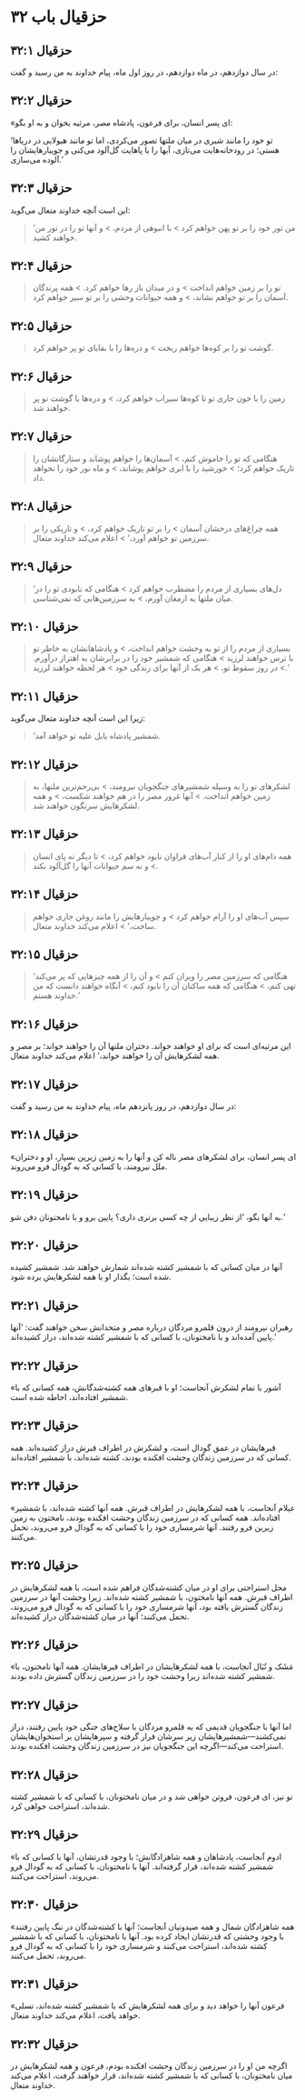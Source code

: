 # حزقیال باب ۳۲

## حزقیال ۳۲:۱

در سال دوازدهم، در ماه دوازدهم، در روز اول ماه، پیام خداوند به من رسید و گفت:

## حزقیال ۳۲:۲

«ای پسر انسان، برای فرعون، پادشاه مصر، مرثیه بخوان و به او بگو:

‘تو خود را مانند شیری در میان ملتها تصور می‌کردی، اما تو مانند هیولایی در دریاها هستی؛ در رودخانه‌هایت می‌تازی، آبها را با پاهایت گل‌آلود می‌کنی و جویبارهایشان را آلوده می‌سازی.’

## حزقیال ۳۲:۳

این است آنچه خداوند متعال می‌گوید:

> ‘من تور خود را بر تو پهن خواهم کرد > با انبوهی از مردم، > و آنها تو را در تور من خواهند کشید.

## حزقیال ۳۲:۴

> تو را بر زمین خواهم انداخت > و در میدان باز رها خواهم کرد. > همه پرندگان آسمان را بر تو خواهم نشاند، > و همه حیوانات وحشی را بر تو سیر خواهم کرد.

## حزقیال ۳۲:۵

> گوشت تو را بر کوه‌ها خواهم ریخت > و دره‌ها را با بقایای تو پر خواهم کرد.

## حزقیال ۳۲:۶

> زمین را با خون جاری تو تا کوه‌ها سیراب خواهم کرد، > و دره‌ها با گوشت تو پر خواهند شد.

## حزقیال ۳۲:۷

> هنگامی که تو را خاموش کنم، > آسمان‌ها را خواهم پوشاند و ستارگانشان را تاریک خواهم کرد؛ > خورشید را با ابری خواهم پوشاند، > و ماه نور خود را نخواهد داد.

## حزقیال ۳۲:۸

> همه چراغ‌های درخشان آسمان > را بر تو تاریک خواهم کرد، > و تاریکی را بر سرزمین تو خواهم آورد،’ > اعلام می‌کند خداوند متعال.

## حزقیال ۳۲:۹

> ‘دل‌های بسیاری از مردم را مضطرب خواهم کرد > هنگامی که نابودی تو را در میان ملتها به ارمغان آورم، > به سرزمین‌هایی که نمی‌شناسی.

## حزقیال ۳۲:۱۰

> بسیاری از مردم را از تو به وحشت خواهم انداخت، > و پادشاهانشان به خاطر تو با ترس خواهند لرزید > هنگامی که شمشیر خود را در برابرشان به اهتزاز درآورم. > در روز سقوط تو، > هر یک از آنها برای زندگی خود > هر لحظه خواهند لرزید.’

## حزقیال ۳۲:۱۱

زیرا این است آنچه خداوند متعال می‌گوید:

> ‘شمشیر پادشاه بابل علیه تو خواهد آمد.

## حزقیال ۳۲:۱۲

> لشکرهای تو را به وسیله شمشیرهای جنگجویان نیرومند، > بی‌رحم‌ترین ملتها، به زمین خواهم انداخت. > آنها غرور مصر را در هم خواهند شکست، > و همه لشکرهایش سرنگون خواهند شد.

## حزقیال ۳۲:۱۳

> همه دام‌های او را از کنار آب‌های فراوان نابود خواهم کرد، > تا دیگر نه پای انسان > و نه سم حیوانات آنها را گل‌آلود نکند.

## حزقیال ۳۲:۱۴

> سپس آب‌های او را آرام خواهم کرد > و جویبارهایش را مانند روغن جاری خواهم ساخت،’ > اعلام می‌کند خداوند متعال.

## حزقیال ۳۲:۱۵

> ‘هنگامی که سرزمین مصر را ویران کنم > و آن را از همه چیزهایی که پر می‌کند تهی کنم، > هنگامی که همه ساکنان آن را نابود کنم، > آنگاه خواهند دانست که من خداوند هستم.’

## حزقیال ۳۲:۱۶

این مرثیه‌ای است که برای او خواهند خواند. دختران ملتها آن را خواهند خواند؛ بر مصر و همه لشکرهایش آن را خواهند خواند،’ اعلام می‌کند خداوند متعال.

## حزقیال ۳۲:۱۷

در سال دوازدهم، در روز پانزدهم ماه، پیام خداوند به من رسید و گفت:

## حزقیال ۳۲:۱۸

«ای پسر انسان، برای لشکرهای مصر ناله کن و آنها را به زمین زیرین بسپار، او و دختران ملل نیرومند، با کسانی که به گودال فرو می‌روند.

## حزقیال ۳۲:۱۹

به آنها بگو، ‘از نظر زیبایی از چه کسی برتری داری؟ پایین برو و با نامختونان دفن شو.’

## حزقیال ۳۲:۲۰

آنها در میان کسانی که با شمشیر کشته شده‌اند شمارش خواهند شد. شمشیر کشیده شده است؛ بگذار او با همه لشکرهایش برده شود.

## حزقیال ۳۲:۲۱

رهبران نیرومند از درون قلمرو مردگان درباره مصر و متحدانش سخن خواهند گفت: ‘آنها پایین آمده‌اند و با نامختونان، با کسانی که با شمشیر کشته شده‌اند، دراز کشیده‌اند.’

## حزقیال ۳۲:۲۲

«آشور با تمام لشکرش آنجاست؛ او با قبرهای همه کشته‌شدگانش، همه کسانی که با شمشیر افتاده‌اند، احاطه شده است.

## حزقیال ۳۲:۲۳

قبرهایشان در عمق گودال است، و لشکرش در اطراف قبرش دراز کشیده‌اند. همه کسانی که در سرزمین زندگان وحشت افکنده بودند، کشته شده‌اند، با شمشیر افتاده‌اند.

## حزقیال ۳۲:۲۴

«عیلام آنجاست، با همه لشکرهایش در اطراف قبرش. همه آنها کشته شده‌اند، با شمشیر افتاده‌اند. همه کسانی که در سرزمین زندگان وحشت افکنده بودند، نامختون به زمین زیرین فرو رفتند. آنها شرمساری خود را با کسانی که به گودال فرو می‌روند، تحمل می‌کنند.

## حزقیال ۳۲:۲۵

محل استراحتی برای او در میان کشته‌شدگان فراهم شده است، با همه لشکرهایش در اطراف قبرش. همه آنها نامختون، با شمشیر کشته شده‌اند. زیرا وحشت آنها در سرزمین زندگان گسترش یافته بود، آنها شرمساری خود را با کسانی که به گودال فرو می‌روند، تحمل می‌کنند؛ آنها در میان کشته‌شدگان دراز کشیده‌اند.

## حزقیال ۳۲:۲۶

«مَشَک و تُبَال آنجاست، با همه لشکرهایشان در اطراف قبرهایشان. همه آنها نامختون، با شمشیر کشته شده‌اند زیرا وحشت خود را در سرزمین زندگان گسترش داده بودند.

## حزقیال ۳۲:۲۷

اما آنها با جنگجویان قدیمی که به قلمرو مردگان با سلاح‌های جنگی خود پایین رفتند، دراز نمی‌کشند—شمشیرهایشان زیر سرشان قرار گرفته و سپرهایشان بر استخوان‌هایشان استراحت می‌کند—اگرچه این جنگجویان نیز در سرزمین زندگان وحشت افکنده بودند.

## حزقیال ۳۲:۲۸

تو نیز، ای فرعون، فروتن خواهی شد و در میان نامختونان، با کسانی که با شمشیر کشته شده‌اند، استراحت خواهی کرد.

## حزقیال ۳۲:۲۹

«ادوم آنجاست، پادشاهان و همه شاهزادگانش؛ با وجود قدرتشان، آنها با کسانی که با شمشیر کشته شده‌اند، قرار گرفته‌اند. آنها با نامختونان، با کسانی که به گودال فرو می‌روند، استراحت می‌کنند.

## حزقیال ۳۲:۳۰

«همه شاهزادگان شمال و همه صیدونیان آنجاست؛ آنها با کشته‌شدگان در ننگ پایین رفتند با وجود وحشتی که قدرتشان ایجاد کرده بود. آنها با نامختونان، با کسانی که با شمشیر کشته شده‌اند، استراحت می‌کنند و شرمساری خود را با کسانی که به گودال فرو می‌روند، تحمل می‌کنند.

## حزقیال ۳۲:۳۱

«فرعون آنها را خواهد دید و برای همه لشکرهایش که با شمشیر کشته شده‌اند، تسلی خواهد یافت، اعلام می‌کند خداوند متعال.

## حزقیال ۳۲:۳۲

اگرچه من او را در سرزمین زندگان وحشت افکنده بودم، فرعون و همه لشکرهایش در میان نامختونان، با کسانی که با شمشیر کشته شده‌اند، قرار خواهند گرفت، اعلام می‌کند خداوند متعال.
